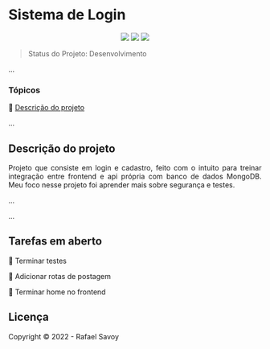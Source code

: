 <h1>Sistema de Login</h1> 

<p align="center">
  <img src="https://img.shields.io/static/v1?label=NODE.JS&message=framework&color=blue&style=for-the-badge&logo=NODE.JS"/>
  <img src="https://img.shields.io/static/v1?label=Vercel&message=deploy&color=blue&style=for-the-badge&logo=vercel"/>
   <img src="http://img.shields.io/static/v1?label=STATUS&message=DESENVOLVIMENTO&color=yellow&style=for-the-badge"/>
</p>

> Status do Projeto:  Desenvolvimento

...

### Tópicos 

:small_blue_diamond: [Descrição do projeto](#descrição-do-projeto)

<!--:small_blue_diamond: [Deploy da Aplicação](#deploy-da-aplicação-dash)-->

...

## Descrição do projeto 

<p align="justify">
  Projeto que consiste em login e cadastro, feito com o intuito para treinar integração entre frontend e api própria com banco de dados MongoDB.
  Meu foco nesse projeto foi aprender mais sobre segurança e testes.
</p>

...
<!--
## Deploy da Aplicação :dash:

> https://rafaelsavoy.vercel.app/ -->

...

## Tarefas em aberto

:memo: Terminar testes

:memo: Adicionar rotas de postagem

:memo: Terminar home no frontend

## Licença 

Copyright :copyright: 2022 - Rafael Savoy
